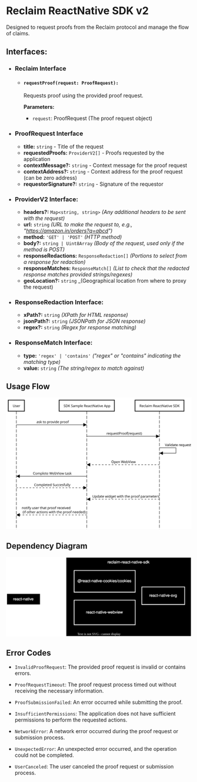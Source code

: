 # Reclaim ReactNative SDK v2

Designed to request proofs from the Reclaim protocol and manage the flow of claims.

## Interfaces:

- ### Reclaim Interface

  - #### `requestProof(request: ProofRequest):`

    Requests proof using the provided proof request.

    **Parameters:**

    - `request`: ProofRequest (The proof request object)

- ### ProofRequest Interface

  - **title:** `string` - Title of the request
  - **requestedProofs:** `ProviderV2[]` - Proofs requested by the application
  - **contextMessage?:** `string` - Context message for the proof request
  - **contextAddress?:** `string` - Context address for the proof request (can be zero address)
  - **requestorSignature?:** `string` - Signature of the requestor

- ### ProviderV2 Interface:

  - **headers?:** `Map<string, string>` _(Any additional headers to be sent with the request)_
  - **url:** `string` _(URL to make the request to, e.g., "https://amazon.in/orders?q=abcd")_
  - **method:** `'GET' | 'POST'` _(HTTP method)_
  - **body?:** `string | Uint8Array` _(Body of the request, used only if the method is POST)_
  - **responseRedactions:** `ResponseRedaction[]` _(Portions to select from a response for redaction)_
  - **responseMatches:** `ResponseMatch[]` _(List to check that the redacted response matches provided strings/regexes)_
  - **geoLocation?:** `string` \_(Geographical location from where to proxy the request)

- ### ResponseRedaction Interface:

  - **xPath?:** `string` _(XPath for HTML response)_
  - **jsonPath?:** `string` _(JSONPath for JSON response)_
  - **regex?:** `string` _(Regex for response matching)_

- ### ResponseMatch Interface:

  - **type:** `'regex' | 'contains'` _("regex" or "contains" indicating the matching type)_
  - **value:** `string` _(The string/regex to match against)_

## Usage Flow

<img src="./readme/usage-flow.svg">

## Dependency Diagram

<img src='./readme/dep-diagram-reactnative.svg' width='600' />

## Error Codes

- `InvalidProofRequest`: The provided proof request is invalid or contains errors.

- `ProofRequestTimeout`: The proof request process timed out without receiving the necessary information.

- `ProofSubmissionFailed`: An error occurred while submitting the proof.

- `InsufficientPermissions`: The application does not have sufficient permissions to perform the requested actions.

- `NetworkError`: A network error occurred during the proof request or submission process.

- `UnexpectedError`: An unexpected error occurred, and the operation could not be completed.

- `UserCanceled`: The user canceled the proof request or submission process.
